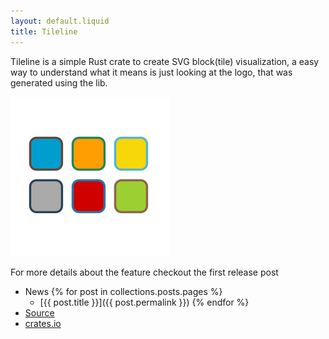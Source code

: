 ```yaml
---
layout: default.liquid
title: Tileline
---
```


Tileline is a simple Rust crate to create SVG block(tile) visualization, a easy way to understand what it means is just looking at the logo, 
that was generated using the lib.

![Tileline](/logo.png "Tileline")

For more details about the feature checkout the first release post

- News
{% for post in collections.posts.pages %}
    - [{{ post.title }}]({{ post.permalink }})
{% endfor %}
- [Source](https://github.com/tglman/tileline)
- [crates.io](https://crates.io/tileline)
